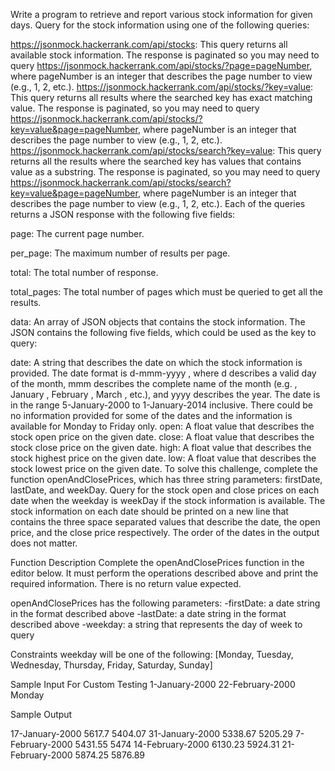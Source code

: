 Write a program to retrieve and report various stock information for given days.
Query for the stock information using one of the following queries:

https://jsonmock.hackerrank.com/api/stocks: This query returns all available stock information. The response is paginated so you may need to query https://jsonmock.hackerrank.com/api/stocks/?page=pageNumber, where pageNumber is an integer that describes the page number to view (e.g., 1, 2, etc.).
https://jsonmock.hackerrank.com/api/stocks/?key=value: This query returns all results where the searched key has exact matching value. The response is paginated, so you may need to query https://jsonmock.hackerrank.com/api/stocks/?key=value&page=pageNumber, where pageNumber is an integer that describes the page number to view (e.g., 1, 2, etc.).
https://jsonmock.hackerrank.com/api/stocks/search?key=value: This query returns all the results where the searched key has values that contains value as a substring. The response is paginated, so you may need to query https://jsonmock.hackerrank.com/api/stocks/search?key=value&page=pageNumber, where pageNumber is an integer that describes the page number to view (e.g., 1, 2, etc.).
Each of the queries returns a JSON response with the following five fields:

page: The current page number.

per_page: The maximum number of results per page.

total: The total number of response.

total_pages: The total number of pages which must be queried to get all the results.

data: An array of JSON objects that contains the stock information. The JSON contains the following five fields, which could be used as the key to query:

date: A string that describes the date on which the stock information is provided. The date format is d-mmm-yyyy , where d describes a valid day of the month, mmm describes the complete name of the month (e.g. , January , February , March , etc.), and yyyy describes the year. The date is in the range 5-January-2000 to 1-January-2014 inclusive. There could be no information provided for some of the dates and the information is available for Monday to Friday only.
open: A float value that describes the stock open price on the given date.
close: A float value that describes the stock close price on the given date.
high: A float value that describes the stock highest price on the given date.
low: A float value that describes the stock lowest price on the given date.
To solve this challenge, complete the function openAndClosePrices, which has three string parameters: firstDate, lastDate, and weekDay. Query for the stock open and close prices on each date when the weekday is weekDay if the stock information is available. The stock information on each date should be printed on a new line that contains the three space separated values that describe the date, the open price, and the close price respectively. The order of the dates in the output does not matter.

Function Description
Complete the openAndClosePrices function in the editor below. It must perform the operations described above and print the required information. There is no return value expected.

openAndClosePrices has the following parameters:
-firstDate: a date string in the format described above
-lastDate: a date string in the format described above
-weekday: a string that represents the day of week to query

Constraints
weekday will be one of the following: [Monday, Tuesday, Wednesday, Thursday, Friday, Saturday, Sunday]

Sample Input For Custom Testing
1-January-2000 22-February-2000 Monday

Sample Output

17-January-2000 5617.7 5404.07
31-January-2000 5338.67 5205.29
7-February-2000 5431.55 5474
14-February-2000 6130.23 5924.31
21-February-2000 5874.25 5876.89
